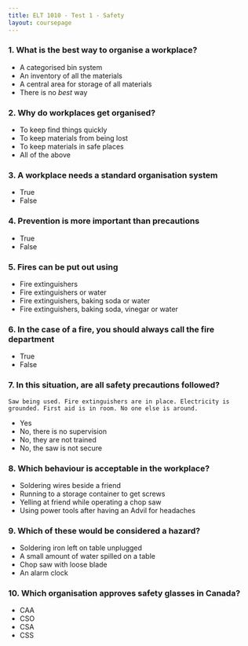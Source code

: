 ```yaml
---
title: ELT 1010 - Test 1 - Safety
layout: coursepage
---
```


### 1. What is the best way to organise a workplace?

+ A categorised bin system
+ An inventory of all the materials
+ A central area for storage of all materials
+ There is no *best* way

### 2. Why do workplaces get organised?

+ To keep find things quickly
+ To keep materials from being lost
+ To keep materials in safe places
+ All of the above

### 3. A workplace **needs** a standard organisation system

+ True
+ False

### 4. Prevention is more important than precautions

+ True
+ False

### 5. Fires can be put out using

+ Fire extinguishers
+ Fire extinguishers or water
+ Fire extinguishers, baking soda or water
+ Fire extinguishers, baking soda, vinegar or water

### 6. In the case of a fire, you should always call the fire department

+ True
+ False

### 7. In this situation, are all safety precautions followed?

    Saw being used. Fire extinguishers are in place. Electricity is grounded. First aid is in room. No one else is around.
    
+ Yes
+ No, there is no supervision
+ No, they are not trained
+ No, the saw is not secure

### 8. Which behaviour is acceptable in the workplace?

+ Soldering wires beside a friend
+ Running to a storage container to get screws
+ Yelling at friend while operating a chop saw
+ Using power tools after having an Advil for headaches

### 9. Which of these would be considered a hazard?

+ Soldering iron left on table unplugged
+ A small amount of water spilled on a table
+ Chop saw with loose blade
+ An alarm clock

### 10. Which organisation approves safety glasses in Canada?

+ CAA
+ CSO
+ CSA
+ CSS
